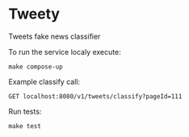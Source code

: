 # Tweety

Tweets fake news classifier

To run the service localy execute:

```
make compose-up
```

Example classify call:

```
GET localhost:8080/v1/tweets/classify?pageId=111
```

Run tests:

```
make test
```

